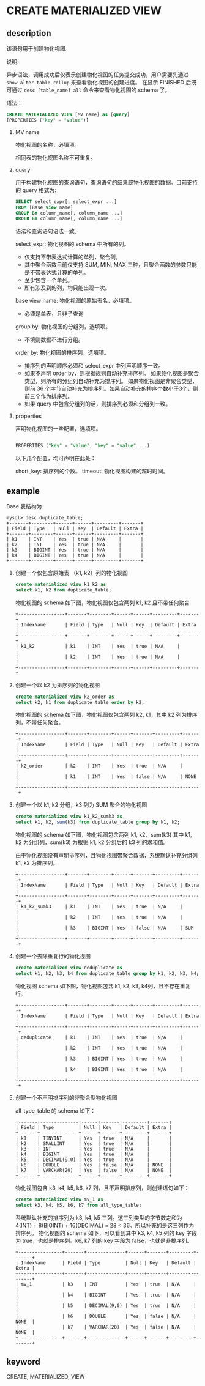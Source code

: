 # CREATE MATERIALIZED VIEW

## description

该语句用于创建物化视图。

说明:

异步语法，调用成功后仅表示创建物化视图的任务提交成功，用户需要先通过 ``` show alter table rollup ``` 来查看物化视图的创建进度。
在显示 FINISHED 后既可通过 ``` desc [table_name] all ``` 命令来查看物化视图的 schema 了。

语法：

```sql
CREATE MATERIALIZED VIEW [MV name] as [query]
[PROPERTIES ("key" = "value")]
```

1. MV name

    物化视图的名称，必填项。

    相同表的物化视图名称不可重复。

2. query

    用于构建物化视图的查询语句，查询语句的结果既物化视图的数据。目前支持的 query 格式为:

    ```sql
    SELECT select_expr[, select_expr ...]
    FROM [Base view name]
    GROUP BY column_name[, column_name ...]
    ORDER BY column_name[, column_name ...]
    ```

    语法和查询语句语法一致。

    select_expr: 物化视图的 schema 中所有的列。
    + 仅支持不带表达式计算的单列，聚合列。
    + 其中聚合函数目前仅支持 SUM, MIN, MAX 三种，且聚合函数的参数只能是不带表达式计算的单列。
    + 至少包含一个单列。
    + 所有涉及到的列，均只能出现一次。

    base view name: 物化视图的原始表名，必填项。
    + 必须是单表，且非子查询

    group by: 物化视图的分组列，选填项。
    + 不填则数据不进行分组。

    order by: 物化视图的排序列，选填项。
    + 排序列的声明顺序必须和 select_expr 中列声明顺序一致。
    + 如果不声明 order by，则根据规则自动补充排序列。
    如果物化视图是聚合类型，则所有的分组列自动补充为排序列。
    如果物化视图是非聚合类型，则前 36 个字节自动补充为排序列。如果自动补充的排序个数小于3个，则前三个作为排序列。
    + 如果 query 中包含分组列的话，则排序列必须和分组列一致。

3. properties

    声明物化视图的一些配置，选填项。

    ```sql

    PROPERTIES ("key" = "value", "key" = "value" ...)
    ```

    以下几个配置，均可声明在此处：

    short_key: 排序列的个数。
    timeout: 物化视图构建的超时时间。

## example

Base 表结构为

```Plain Text
mysql> desc duplicate_table;
+-------+--------+------+------+---------+-------+
| Field | Type   | Null | Key  | Default | Extra |
+-------+--------+------+------+---------+-------+
| k1    | INT    | Yes  | true | N/A     |       |
| k2    | INT    | Yes  | true | N/A     |       |
| k3    | BIGINT | Yes  | true | N/A     |       |
| k4    | BIGINT | Yes  | true | N/A     |       |
+-------+--------+------+------+---------+-------+
```

1. 创建一个仅包含原始表 （k1, k2）列的物化视图

    ```sql
    create materialized view k1_k2 as
    select k1, k2 from duplicate_table;
    ```

    物化视图的 schema 如下图，物化视图仅包含两列 k1, k2 且不带任何聚合

    ```plain text
    +-----------------+-------+--------+------+------+---------+-------+
    | IndexName       | Field | Type   | Null | Key  | Default | Extra |
    +-----------------+-------+--------+------+------+---------+-------+
    | k1_k2           | k1    | INT    | Yes  | true | N/A     |       |
    |                 | k2    | INT    | Yes  | true | N/A     |       |
    +-----------------+-------+--------+------+------+---------+-------+
    ```

2. 创建一个以 k2 为排序列的物化视图

    ```sql
    create materialized view k2_order as
    select k2, k1 from duplicate_table order by k2;
    ```

    物化视图的 schema 如下图，物化视图仅包含两列 k2, k1，其中 k2 列为排序列，不带任何聚合。

    ```plain text
    +-----------------+-------+--------+------+-------+---------+-------+
    | IndexName       | Field | Type   | Null | Key   | Default | Extra |
    +-----------------+-------+--------+------+-------+---------+-------+
    | k2_order        | k2    | INT    | Yes  | true  | N/A     |       |
    |                 | k1    | INT    | Yes  | false | N/A     | NONE  |
    +-----------------+-------+--------+------+-------+---------+-------+
    ```

3. 创建一个以 k1, k2 分组，k3 列为 SUM 聚合的物化视图

    ```sql
    create materialized view k1_k2_sumk3 as
    select k1, k2, sum(k3) from duplicate_table group by k1, k2;
    ```

    物化视图的 schema 如下图，物化视图包含两列 k1, k2，sum(k3) 其中 k1, k2 为分组列，sum(k3) 为根据 k1, k2 分组后的 k3 列的求和值。

    由于物化视图没有声明排序列，且物化视图带聚合数据，系统默认补充分组列 k1, k2 为排序列。

    ```plain text
    +-----------------+-------+--------+------+-------+---------+-------+
    | IndexName       | Field | Type   | Null | Key   | Default | Extra |
    +-----------------+-------+--------+------+-------+---------+-------+
    | k1_k2_sumk3     | k1    | INT    | Yes  | true  | N/A     |       |
    |                 | k2    | INT    | Yes  | true  | N/A     |       |
    |                 | k3    | BIGINT | Yes  | false | N/A     | SUM   |
    +-----------------+-------+--------+------+-------+---------+-------+
    ```

4. 创建一个去除重复行的物化视图

    ```sql
    create materialized view deduplicate as
    select k1, k2, k3, k4 from duplicate_table group by k1, k2, k3, k4;
    ```

    物化视图 schema 如下图，物化视图包含 k1, k2, k3, k4列，且不存在重复行。

    ```plain text
    +-----------------+-------+--------+------+-------+---------+-------+
    | IndexName       | Field | Type   | Null | Key   | Default | Extra |
    +-----------------+-------+--------+------+-------+---------+-------+
    | deduplicate     | k1    | INT    | Yes  | true  | N/A     |       |
    |                 | k2    | INT    | Yes  | true  | N/A     |       |
    |                 | k3    | BIGINT | Yes  | true  | N/A     |       |
    |                 | k4    | BIGINT | Yes  | true  | N/A     |       |
    +-----------------+-------+--------+------+-------+---------+-------+

    ```

5. 创建一个不声明排序列的非聚合型物化视图

    all_type_table 的 schema 如下：

    ```plain text
    +-------+--------------+------+-------+---------+-------+
    | Field | Type         | Null | Key   | Default | Extra |
    +-------+--------------+------+-------+---------+-------+
    | k1    | TINYINT      | Yes  | true  | N/A     |       |
    | k2    | SMALLINT     | Yes  | true  | N/A     |       |
    | k3    | INT          | Yes  | true  | N/A     |       |
    | k4    | BIGINT       | Yes  | true  | N/A     |       |
    | k5    | DECIMAL(9,0) | Yes  | true  | N/A     |       |
    | k6    | DOUBLE       | Yes  | false | N/A     | NONE  |
    | k7    | VARCHAR(20)  | Yes  | false | N/A     | NONE  |
    +-------+--------------+------+-------+---------+-------+
    ```

    物化视图包含 k3, k4, k5, k6, k7 列，且不声明排序列，则创建语句如下：

    ```sql
    create materialized view mv_1 as
    select k3, k4, k5, k6, k7 from all_type_table;
    ```

    系统默认补充的排序列为 k3, k4, k5 三列。这三列类型的字节数之和为 4(INT) + 8(BIGINT) + 16(DECIMAL) = 28 < 36。所以补充的是这三列作为排序列。
    物化视图的 schema 如下，可以看到其中 k3, k4, k5 列的 key 字段为 true，也就是排序列。k6, k7 列的 key 字段为 false，也就是非排序列。

    ```plain text
    +----------------+-------+--------------+------+-------+---------+-------+
    | IndexName      | Field | Type         | Null | Key   | Default | Extra |
    +----------------+-------+--------------+------+-------+---------+-------+
    | mv_1           | k3    | INT          | Yes  | true  | N/A     |       |
    |                | k4    | BIGINT       | Yes  | true  | N/A     |       |
    |                | k5    | DECIMAL(9,0) | Yes  | true  | N/A     |       |
    |                | k6    | DOUBLE       | Yes  | false | N/A     | NONE  |
    |                | k7    | VARCHAR(20)  | Yes  | false | N/A     | NONE  |
    +----------------+-------+--------------+------+-------+---------+-------+
    ```

## keyword

CREATE, MATERIALIZED, VIEW
